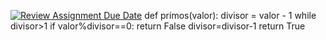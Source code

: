 [![Review Assignment Due Date](https://classroom.github.com/assets/deadline-readme-button-24ddc0f5d75046c5622901739e7c5dd533143b0c8e959d652212380cedb1ea36.svg)](https://classroom.github.com/a/j0RYn6Jo)
def primos(valor):
    divisor = valor - 1
    while divisor>1
        if valor%divisor==0:
            return False
        divisor=divisor-1
    return True

